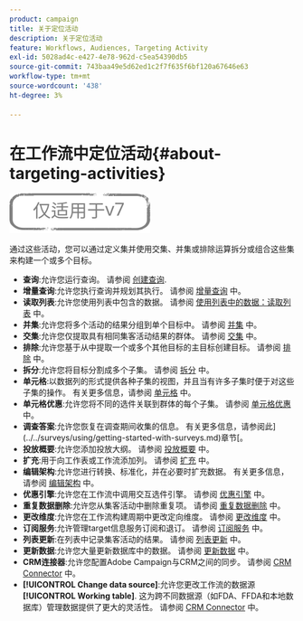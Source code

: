 ```yaml
---
product: campaign
title: 关于定位活动
description: 关于定位活动
feature: Workflows, Audiences, Targeting Activity
exl-id: 5028ad4c-e427-4e78-962d-c5ea54390db5
source-git-commit: 743baa49e5d62ed1c2f7f635f6bf120a67646e63
workflow-type: tm+mt
source-wordcount: '438'
ht-degree: 3%

---
```


# 在工作流中定位活动{#about-targeting-activities}

![](../../assets/v7-only.svg)

通过这些活动，您可以通过定义集并使用交集、并集或排除运算拆分或组合这些集来构建一个或多个目标。

* **查询**:允许您运行查询。 请参阅 [创建查询](query.md#creating-a-query).
* **增量查询**:允许您执行查询并规划其执行。 请参阅 [增量查询](incremental-query.md) 中。
* **读取列表**:允许您使用列表中包含的数据。 请参阅 [使用列表中的数据：读取列表](../../platform/using/import-export-workflows.md#using-data-from-a-list--read-list) 中。
* **并集**:允许您将多个活动的结果分组到单个目标中。 请参阅 [并集](union.md) 中。
* **交集**:允许您仅提取具有相同集客活动结果的群体。 请参阅 [交集](intersection.md) 中。
* **排除**:允许您基于从中提取一个或多个其他目标的主目标创建目标。 请参阅 [排除](exclusion.md) 中。
* **拆分**:允许您将目标分割成多个子集。 请参阅 [拆分](split.md) 中。
* **单元格**:以数据列的形式提供各种子集的视图，并且当有许多子集时便于对这些子集的操作。 有关更多信息，请参阅 [单元格](cells.md) 中。
* **单元格优惠**:允许您将不同的选件关联到群体的每个子集。 请参阅 [单元格优惠](offers-by-cell.md) 中。
* **调查答案**:允许您恢复在调查期间收集的信息。 有关更多信息，请参阅此](../../surveys/using/getting-started-with-surveys.md)章节[。
* **投放概要**:允许您添加投放大纲。 请参阅 [投放概要](../../workflow/using/delivery-outline.md) 中。
* **扩充**:用于向工作表或工作流添加列。 请参阅 [扩充](../../workflow/using/enrichment.md) 中。
* **编辑架构**:允许您进行转换、标准化，并在必要时扩充数据。 有关更多信息，请参阅 [编辑架构](../../workflow/using/edit-schema.md) 中。
* **优惠引擎**:允许您在工作流中调用交互选件引擎。 请参阅 [优惠引擎](../../workflow/using/offer-engine.md) 中。
* **重复数据删除**:允许您从集客活动中删除重复项。 请参阅 [重复数据删除](../../workflow/using/deduplication.md) 中。
* **更改维度**:允许您在工作流构建周期中更改定向维度。 请参阅 [更改维度](../../workflow/using/change-dimension.md) 中。
* **订阅服务**:允许管理target信息服务订阅和退订。 请参阅 [订阅服务](../../workflow/using/subscription-services.md) 中。
* **列表更新**:在列表中记录集客活动的结果。 请参阅 [列表更新](../../workflow/using/list-update.md) 中。
* **更新数据**:允许您大量更新数据库中的数据。 请参阅 [更新数据](../../workflow/using/update-data.md) 中。
* **CRM连接器**:允许您配置Adobe Campaign与CRM之间的同步。 请参阅 [CRM Connector](../../workflow/using/crm-connector.md) 中。
* **[!UICONTROL Change data source]**:允许您更改工作流的数据源 **[!UICONTROL Working table]**. 这为跨不同数据源（如FDA、FFDA和本地数据库）管理数据提供了更大的灵活性。 请参阅 [CRM Connector](../../workflow/using/change-data-source.md) 中。

